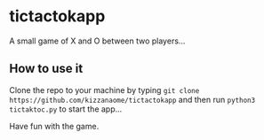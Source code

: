 # tictactokapp
A small game of X and O between two players...

## How to use it
Clone the repo to your machine by typing `git clone https://github.com/kizzanaome/tictactokapp` and then run `python3 tictaktoc.py` to start the app...

Have fun with the game.
